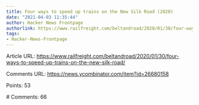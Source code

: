 ```yaml
---
title: Four ways to speed up trains on the New Silk Road (2020)
date: "2021-04-03 11:35:44"
author: Hacker News Frontpage
authorlink: https://www.railfreight.com/beltandroad/2020/01/30/four-ways-to-speed-up-trains-on-the-new-silk-road/
tags:
- Hacker-News-Frontpage
---
```


<p>Article URL: <a href="https://www.railfreight.com/beltandroad/2020/01/30/four-ways-to-speed-up-trains-on-the-new-silk-road/">https://www.railfreight.com/beltandroad/2020/01/30/four-ways-to-speed-up-trains-on-the-new-silk-road/</a></p>
<p>Comments URL: <a href="https://news.ycombinator.com/item?id=26680158">https://news.ycombinator.com/item?id=26680158</a></p>
<p>Points: 53</p>
<p># Comments: 66</p>
